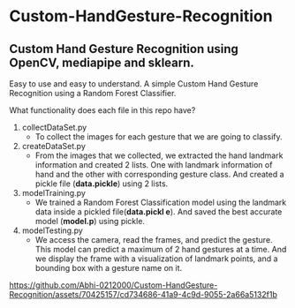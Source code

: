 <h1>Custom-HandGesture-Recognition</h1>


<h2>Custom Hand Gesture Recognition using OpenCV, mediapipe and sklearn.</h2>

Easy to use and easy to understand. A simple Custom Hand Gesture Recognition using a Random Forest Classifier.

What functionality does each file in this repo have?

1. collectDataSet.py
   - To collect the images for each gesture that we are going to classify.
2. createDataSet.py
   - From the images that we collected, we extracted the hand landmark information and created 2 lists. One with landmark information of hand and the other with corresponding gesture class. And created a pickle file (**data.pickle**) using 2 lists.
3. modelTraining.py
   - We trained a Random Forest Classification model using the landmark data inside a pickled file(**data.pickl
e**). And saved the best accurate model (**model.p**) using pickle.
4. modelTesting.py
   - We access the camera, read the frames, and predict the gesture. This model can predict a maximum of 2 hand gestures at a time. And we display the frame with a visualization of landmark points,  and a bounding box with a gesture name on it.


https://github.com/Abhi-0212000/Custom-HandGesture-Recognition/assets/70425157/cd734686-41a9-4c9d-9055-2a66a5132f1b
